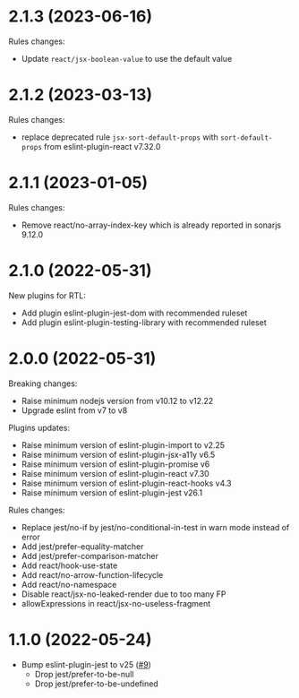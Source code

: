 # 2.1.3 (2023-06-16)

Rules changes:

- Update `react/jsx-boolean-value` to use the default value

# 2.1.2 (2023-03-13)

Rules changes:

- replace deprecated rule `jsx-sort-default-props` with `sort-default-props` from eslint-plugin-react v7.32.0

# 2.1.1 (2023-01-05)

Rules changes:

- Remove react/no-array-index-key which is already reported in sonarjs 9.12.0

# 2.1.0 (2022-05-31)

New plugins for RTL:

- Add plugin eslint-plugin-jest-dom with recommended ruleset
- Add plugin eslint-plugin-testing-library with recommended ruleset

# 2.0.0 (2022-05-31)

Breaking changes:

- Raise minimum nodejs version from v10.12 to v12.22
- Upgrade eslint from v7 to v8

Plugins updates:

- Raise minimum version of eslint-plugin-import to v2.25
- Raise minimum version of eslint-plugin-jsx-a11y v6.5
- Raise minimum version of eslint-plugin-promise v6
- Raise minimum version of eslint-plugin-react v7.30
- Raise minimum version of eslint-plugin-react-hooks v4.3
- Raise minimum version of eslint-plugin-jest v26.1

Rules changes:

- Replace jest/no-if by jest/no-conditional-in-test in warn mode instead of error
- Add jest/prefer-equality-matcher
- Add jest/prefer-comparison-matcher
- Add react/hook-use-state
- Add react/no-arrow-function-lifecycle
- Add react/no-namespace
- Disable react/jsx-no-leaked-render due to too many FP
- allowExpressions in react/jsx-no-useless-fragment

# 1.1.0 (2022-05-24)

- Bump eslint-plugin-jest to v25 ([#9](https://github.com/SonarSource/eslint-config-sonarqube/pull/9))
  - Drop jest/prefer-to-be-null
  - Drop jest/prefer-to-be-undefined
